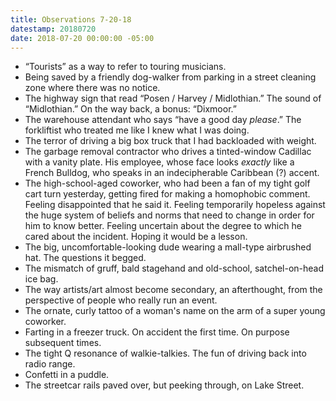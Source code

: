 ```yaml
---
title: Observations 7-20-18
datestamp: 20180720
date: 2018-07-20 00:00:00 -05:00
---
```


* “Tourists” as a way to refer to touring musicians.
* Being saved by a friendly dog-walker from parking in a street cleaning zone where there was no notice.
* The highway sign that read “Posen / Harvey / Midlothian.” The sound of “Midlothian.” On the way back, a bonus: “Dixmoor.”
* The warehouse attendant who says “have a good day *please*.” The forkliftist who treated me like I knew what I was doing.
* The terror of driving a big box truck that I had backloaded with weight.
* The garbage removal contractor who drives a tinted-window Cadillac with a vanity plate. His employee, whose face looks *exactly* like a French Bulldog, who speaks in an indecipherable Caribbean (?) accent.
* The high-school-aged coworker, who had been a fan of my tight golf cart turn yesterday, getting fired for making a homophobic comment. Feeling disappointed that he said it. Feeling temporarily hopeless against the huge system of beliefs and norms that need to change in order for him to know better. Feeling uncertain about the degree to which he cared about the incident. Hoping it would be a lesson.
* The big, uncomfortable-looking dude wearing a mall-type airbrushed hat. The questions it begged.
* The mismatch of gruff, bald stagehand and old-school, satchel-on-head ice bag.
* The way artists/art almost become secondary, an afterthought, from the perspective of people who really run an event.
* The ornate, curly tattoo of a woman's name on the arm of a super young coworker.
* Farting in a freezer truck. On accident the first time. On purpose subsequent times.
* The tight Q resonance of walkie-talkies. The fun of driving back into radio range.
* Confetti in a puddle.
* The streetcar rails paved over, but peeking through, on Lake Street.
